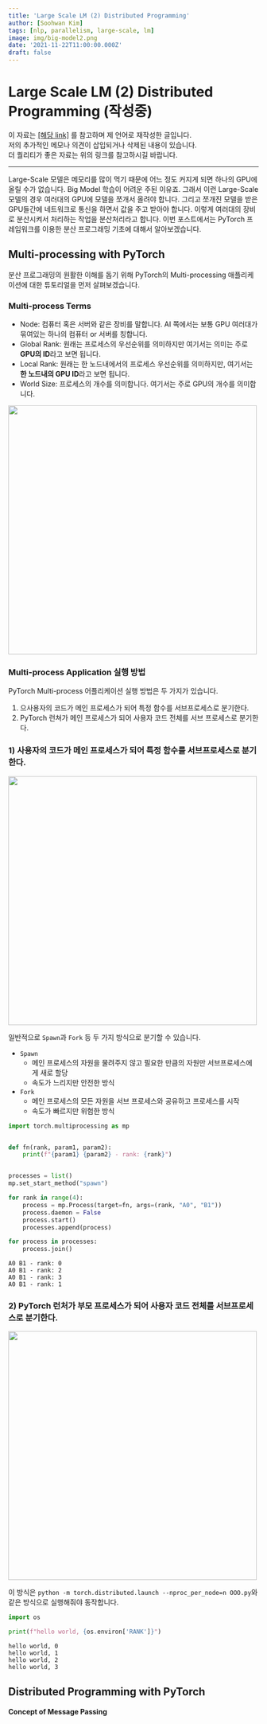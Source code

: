```yaml
---
title: 'Large Scale LM (2) Distributed Programming'
author: [Soohwan Kim]
tags: [nlp, parallelism, large-scale, lm]
image: img/big-model2.png
date: '2021-11-22T11:00:00.000Z'
draft: false
---
```


# Large Scale LM (2) Distributed Programming (작성중)

이 자료는 [[해당 link]](https://github.com/tunib-ai/large-scale-lm-tutorials) 를 참고하며 제 언어로 재작성한 글입니다.  
저의 추가적인 메모나 의견이 삽입되거나 삭제된 내용이 있습니다.  
더 퀄리티가 좋은 자료는 위의 링크를 참고하시길 바랍니다.
  
***
  
Large-Scale 모델은 메모리를 많이 먹기 때문에 어느 정도 커지게 되면 하나의 GPU에 올릴 수가 없습니다. 
Big Model 학습이 어려운 주된 이유죠. 그래서 이런 Large-Scale 모델의 경우 여러대의 GPU에 모델을 쪼개서 올려야 합니다. 
그리고 쪼개진 모델을 받은 GPU들간에 네트워크로 통신을 하면서 값을 주고 받아야 합니다. 이렇게 여러대의 장비로 분산시켜서 
처리하는 작업을 분산처리라고 합니다. 이번 포스트에서는 PyTorch 프레임워크를 이용한 분산 프로그래밍 기초에 대해서 알아보겠습니다.  
  
## Multi-processing with PyTorch
  
분산 프로그래밍의 원활한 이해를 돕기 위해 PyTorch의 Multi-processing 애플리케이션에 대한 튜토리얼을 먼저 살펴보겠습니다.  
  
### Multi-process Terms
  
- Node: 컴퓨터 혹은 서버와 같은 장비를 말합니다. AI 쪽에서는 보통 GPU 여러대가 묶여있는 하나의 컴퓨터 or 서버를 칭합니다.
- Global Rank: 원래는 프로세스의 우선순위를 의미하지만 여기서는 의미는 주로 **GPU의 ID**라고 보면 됩니다.
- Local Rank: 원래는 한 노드내에서의 프로세스 우선순위를 의미하지만, 여기서는 **한 노드내의 GPU ID**라고 보면 됩니다.
- World Size: 프로세스의 개수를 의미합니다. 여기서는 주로 GPU의 개수를 의미합니다.

<img src="https://github.com/tunib-ai/large-scale-lm-tutorials/raw/ca29ff9f945a59abcc3e3f1000c4d83de97973d4/images/process_terms.png" width="500">  
  
### Multi-process Application 실행 방법
  
PyTorch Multi-process 어플리케이션 실행 방법은 두 가지가 있습니다.

1. 으사용자의 코드가 메인 프로세스가 되어 특정 함수를 서브프로세스로 분기한다.
2. PyTorch 런쳐가 메인 프로세스가 되어 사용자 코드 전체를 서브 프로세스로 분기한다.
  
### 1) 사용자의 코드가 메인 프로세스가 되어 특정 함수를 서브프로세스로 분기한다.
  
<img src="https://github.com/tunib-ai/large-scale-lm-tutorials/raw/ca29ff9f945a59abcc3e3f1000c4d83de97973d4/images/multi_process_1.png" width="500"> 
  
일반적으로 `Spawn`과 `Fork` 등 두 가지 방식으로 분기할 수 있습니다.
  
- `Spawn`
  - 메인 프로세스의 자원을 물려주지 않고 필요한 만큼의 자원만 서브프로세스에게 새로 할당
  - 속도가 느리지만 안전한 방식
- `Fork`
  - 메인 프로세스의 모든 자원을 서브 프로세스와 공유하고 프로세스를 시작
  - 속도가 빠르지만 위험한 방식
    
```python
import torch.multiprocessing as mp


def fn(rank, param1, param2):
    print(f"{param1} {param2} - rank: {rank}")


processes = list()
mp.set_start_method("spawn")

for rank in range(4):
    process = mp.Process(target=fn, args=(rank, "A0", "B1"))
    process.daemon = False
    process.start()
    processes.append(process)

for process in processes:
    process.join()
```
  
```
A0 B1 - rank: 0
A0 B1 - rank: 2
A0 B1 - rank: 3
A0 B1 - rank: 1
```

### 2) PyTorch 런처가 부모 프로세스가 되어 사용자 코드 전체를 서브프로세스로 분기한다.
  
<img src="https://github.com/tunib-ai/large-scale-lm-tutorials/raw/ca29ff9f945a59abcc3e3f1000c4d83de97973d4/images/multi_process_2.png" width="500">
  
이 방식은 `python -m torch.distributed.launch --nproc_per_node=n OOO.py`와 같은 방식으로 실행해줘야 동작합니다.  
  
```python
import os

print(f"hello world, {os.environ['RANK']}")
```

```
hello world, 0
hello world, 1
hello world, 2
hello world, 3
```
  
## Distributed Programming with PyTorch
  
#### Concept of Message Passing
  

